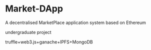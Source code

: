 # Market-DApp
A decentralised MarketPlace application system based on Ethereum

undergraduate project

truffle+web3.js+ganache+IPFS+MongoDB
